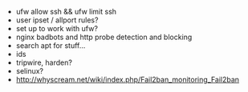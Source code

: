 - ufw allow ssh && ufw limit ssh
- user ipset / allport rules?
- set up to work with ufw?
- nginx badbots and http probe detection and blocking
- search apt for stuff...
- ids
- tripwire, harden?
- selinux?
- http://whyscream.net/wiki/index.php/Fail2ban_monitoring_Fail2ban
